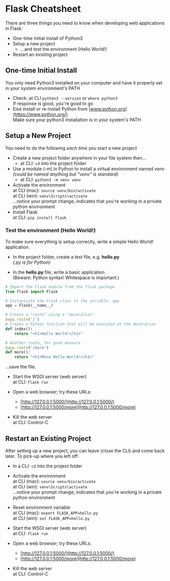 # Flask Cheatsheet

There are three things you need to know when developing web applications in Flask:

- One-time initial install of Python3
- Setup a new project
  - ...and test the environment (Hello World!)
- Restart an existing project

## One-time Initial Install

You only need Python3 installed on your computer and have it properly set in your system environment's PATH

- Check: at CLI `python3 --version` or `where python3`<br>If response is good, you're good to go
- Else install or re-install Python from [www.python.org](https://www.python.org/)<br>Make sure your python3 installation is in your system's PATH

## Setup a New Project

You need to do the following *each time* you start a new project

- Create a new project folder anywhere in your file system then...
  - at CLI: `cd` into the project folder
- Use a module (-m) in Python to install a virtual environment named *venv*<br>*(could be named anything but "venv" is standard)*
  - at CLI: `python3 -m venv venv`
- Activate the environment<br>at CLI (mac): `source venv/bin/activate`<br>
  at CLI (win): `venv\Scripts\activate`<br>
  ...notice your prompt change; indicates that you're working in a private python environment 
- Install Flask<br>
  at CLI: `pip install flask`

### Test the environment (Hello World!)

To make sure everything is setup correctly, write a simple Hello World! application.

- In the project folder, create a test file, e.g. **hello.py**<br>*(.py is for Python)*

- In the **hello.py** file, write a basic application<br>(Beware: Python syntax! Whitespace is important.)

```python
# Import the Flask module from the flask package
from flask import Flask

# Instantiate the Flask class to the variable: app
app = Flask(__name__)

# Create a "route" using a "decoration"
@app.route('/')
# Create a Python function that will be executed at the decoration
def index():
	return "<h1>Hello World!</h1>"

# Another route, for good measure
@app.route('/more')
def more():
	return "<h1>More Hello World!</h1>"
```

...save the file.

- Start the WSGI server (web server)<br>
  at CLI: `flask run`

- Open a web browser; try​ these URLs:
  - [http://127.0.0.1:5000/](http://127.0.0.1:5000/)
  - [http://127.0.0.1:5000/more](http://127.0.0.1:5000/more)
- Kill the web server<br>
  at CLI: Control-C

## Restart an Existing Project

After setting up a new project, you can leave (close the CLI) and come back later.  To pick-up where you left off:

- In a CLI: `cd` into the project folder
- Activate the environment<br>at CLI (mac): `source venv/bin/activate`<br>
  at CLI (win): `venv\Scripts\activate`<br>
  ...notice your prompt change; indicates that you're working in a private python environment
- Reset environment variable<br>
  at CLI (mac): `export FLASK_APP=hello.py`<br>
  at CLI (win): `set FLASK_APP=hello.py`

- Start the WSGI server (web server)<br>
  at CLI: `flask run`

- Open a web browser; try​ these URLs:
  - [http://127.0.0.1:5000/](http://127.0.0.1:5000/)
  - [http://127.0.0.1:5000/more](http://127.0.0.1:5000/more)
- Kill the web server<br>
  at CLI: Control-C